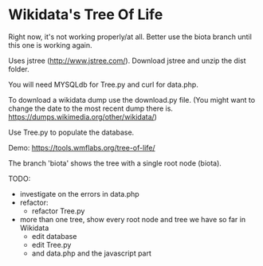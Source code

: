 <h>Wikidata's Tree Of Life</h>
========

Right now, it's not working properly/at all. Better use the biota branch until this one is working again. 

Uses jstree (http://www.jstree.com/).
Download jstree and unzip the dist folder. 

You will need MYSQLdb for Tree.py and curl for data.php.

To download a wikidata dump use the download.py file. (You might want to change the date to the most recent dump there is. https://dumps.wikimedia.org/other/wikidata/)

Use Tree.py to populate the database.

Demo: https://tools.wmflabs.org/tree-of-life/

The branch 'biota' shows the tree with a single root node (biota).

TODO: 

- investigate on the errors in data.php
- refactor: 
	- refactor Tree.py
- more than one tree, show every root node and tree we have so far in Wikidata
	- edit database
	- edit Tree.py
	- and data.php and the javascript part


